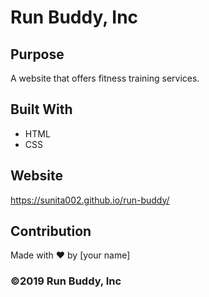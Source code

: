 # Run Buddy, Inc

## Purpose
A website that offers fitness training services. 

## Built With
* HTML
* CSS

## Website
https://sunita002.github.io/run-buddy/

## Contribution
Made with ❤️ by [your name]

### ©️2019 Run Buddy, Inc 
